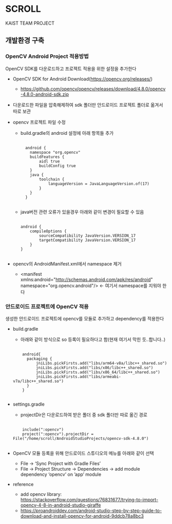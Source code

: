 # SCROLL
KAIST TEAM PROJECT


## 개발환경 구축
### OpenCV Android Project 적용방법
OpenCV SDK를 다운로드하고 프로젝트 적용을 위한 설정을 추가한다

* OpenCV SDK for Android Download(https://opencv.org/releases/)
  * https://github.com/opencv/opencv/releases/download/4.8.0/opencv-4.8.0-android-sdk.zip

* 다운로드한 파일을 압축해제하여 sdk 폴더만 안드로이드 프로젝트 폴더로 옮겨서 따로 보관
  
* opencv 프로젝트 파일 수정
  * build.gradle의 android 설정에 아래 항목들 추가
    <pre>
      <code>
      android {
      	namespace "org.opencv"
      	buildFeatures {
      		aidl true
      		buildConfig true
      	}
      	java {
      		toolchain {
      			languageVersion = JavaLanguageVersion.of(17)
      		}
      	}
      }
      </code>
    </pre>

  * java버전 관련 오류가 있을경우 아래와 같이 변경이 필요할 수 있음
    <pre>
      <code>
    android {
    	compileOptions {
    		sourceCompatibility JavaVersion.VERSION_17
    		targetCompatibility JavaVersion.VERSION_17
    	}
    }
      </code>
    </pre>

* opencv의 AndroidManifest.xml에서 namespace 제거
  * \<manifest xmlns:android="http://schemas.android.com/apk/res/android" namespace="org.opencv.android"/\> <- 여기서 namespace를 지워야 한다
    
### 안드로이드 프로젝트에 OpenCV 적용
생성한 안드로이드 프로젝트에 opencv를 모듈로 추가하고 dependency를 적용한다

* build.gradle
  * 아래와 같이 방식으로 so 등록이 필요하다고 함(현재 여기서 막힌 듯..합니다..)
  <pre>
    <code>
      android{
      	packaging {
      		jniLibs.pickFirsts.add("libs/arm64-v8a/libc++_shared.so")
      		jniLibs.pickFirsts.add("libs/x86/libc++_shared.so")
      		jniLibs.pickFirsts.add("libs/x86_64/libc++_shared.so")
      		jniLibs.pickFirsts.add("libs/armeabi-v7a/libc++_shared.so")
      	}
      }
    </code>
  </pre>
  
* settings.gradle
  * projectDir은 다운로드하여 받은 폴더 중 sdk 폴더만 따로 옮긴 경로
  <pre>
    <code>
      include(":opencv")
      project(":opencv").projectDir = File("/home/scroll/AndroidStudioProjects/opencv-sdk-4.8.0")
    </code>
  </pre>

* OpenCV 모듈 등록을 위해 안드로이드 스튜디오의 메뉴를 아래와 같이 선택
  * File → ‘Sync Project with Gradle Files’
  * File → Project Structure → Dependencies → add module dependency ‘opencv’ on ’app’ module

* reference
  * add opencv library: https://stackoverflow.com/questions/76831677/trying-to-import-opencv-4-8-in-android-studio-giraffe
  * https://proandroiddev.com/android-studio-step-by-step-guide-to-download-and-install-opencv-for-android-9ddcb78a8bc3

